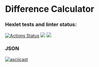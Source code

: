 <h1>Difference Calculator</h1>

### Hexlet tests and linter status:
[![Actions Status](https://github.com/Anitnelav01/frontend-project-46/workflows/hexlet-check/badge.svg)](https://github.com/Anitnelav01/frontend-project-46/actions)
<a href="https://codeclimate.com/github/Anitnelav01/frontend-project-46/maintainability"><img src="https://api.codeclimate.com/v1/badges/0ffa1e47a86ab5a2f1c8/maintainability" /></a>
<a href="https://codeclimate.com/github/Anitnelav01/frontend-project-46/test_coverage"><img src="https://api.codeclimate.com/v1/badges/0ffa1e47a86ab5a2f1c8/test_coverage" /></a>


### JSON

[![asciicast](https://asciinema.org/a/KyHXLWtNnQRvi0mM5rAwj6Xks.svg)](https://asciinema.org/a/KyHXLWtNnQRvi0mM5rAwj6Xks)